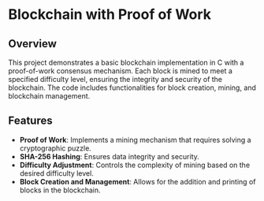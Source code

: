 # Blockchain with Proof of Work

## Overview

This project demonstrates a basic blockchain implementation in C with a proof-of-work consensus mechanism. Each block is mined to meet a specified difficulty level, ensuring the integrity and security of the blockchain. The code includes functionalities for block creation, mining, and blockchain management.

## Features

- **Proof of Work**: Implements a mining mechanism that requires solving a cryptographic puzzle.
- **SHA-256 Hashing**: Ensures data integrity and security.
- **Difficulty Adjustment**: Controls the complexity of mining based on the desired difficulty level.
- **Block Creation and Management**: Allows for the addition and printing of blocks in the blockchain.
